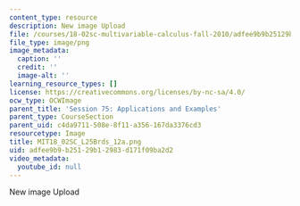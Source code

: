 ```yaml
---
content_type: resource
description: New image Upload
file: /courses/18-02sc-multivariable-calculus-fall-2010/adfee9b9b25129b12983d171f09ba2d2_MIT18_02SC_L25Brds_12a.png
file_type: image/png
image_metadata:
  caption: ''
  credit: ''
  image-alt: ''
learning_resource_types: []
license: https://creativecommons.org/licenses/by-nc-sa/4.0/
ocw_type: OCWImage
parent_title: 'Session 75: Applications and Examples'
parent_type: CourseSection
parent_uid: c4da9711-508e-8f11-a356-167da3376cd3
resourcetype: Image
title: MIT18_02SC_L25Brds_12a.png
uid: adfee9b9-b251-29b1-2983-d171f09ba2d2
video_metadata:
  youtube_id: null
---
```

New image Upload